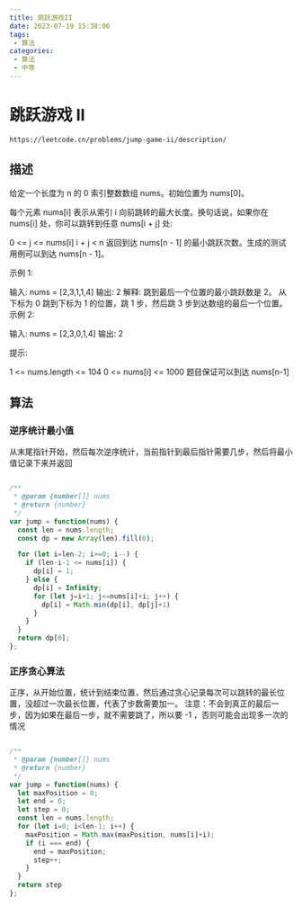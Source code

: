 ```yaml
---
title: 跳跃游戏II
date: 2023-07-19 15:38:06
tags:
 - 算法
categories:
 - 算法
 - 中等
---
```


# 跳跃游戏 II

```
https://leetcode.cn/problems/jump-game-ii/description/
```


## 描述

给定一个长度为 n 的 0 索引整数数组 nums。初始位置为 nums[0]。

每个元素 nums[i] 表示从索引 i 向前跳转的最大长度。换句话说，如果你在 nums[i] 处，你可以跳转到任意 nums[i + j] 处:

0 <= j <= nums[i] 
i + j < n
返回到达 nums[n - 1] 的最小跳跃次数。生成的测试用例可以到达 nums[n - 1]。

 

示例 1:

输入: nums = [2,3,1,1,4]
输出: 2
解释: 跳到最后一个位置的最小跳跃数是 2。
     从下标为 0 跳到下标为 1 的位置，跳 1 步，然后跳 3 步到达数组的最后一个位置。
示例 2:

输入: nums = [2,3,0,1,4]
输出: 2
 

提示:

1 <= nums.length <= 104
0 <= nums[i] <= 1000
题目保证可以到达 nums[n-1]



## 算法

### 逆序统计最小值

从末尾指针开始，然后每次逆序统计，当前指针到最后指针需要几步，然后将最小值记录下来并返回


```JavaScript

/**
 * @param {number[]} nums
 * @return {number}
 */
var jump = function(nums) {
  const len = nums.length;
  const dp = new Array(len).fill(0);

  for (let i=len-2; i>=0; i--) {
    if (len-i-1 <= nums[i]) {
      dp[i] = 1;
    } else {
      dp[i] = Infinity;
      for (let j=i+1; j<=nums[i]+i; j++) {
        dp[i] = Math.min(dp[i], dp[j]+1)
      }
    }
  }
  return dp[0];
};

```


### 正序贪心算法

正序，从开始位置，统计到结束位置，然后通过贪心记录每次可以跳转的最长位置，没超过一次最长位置，代表了步数需要加一。
注意：不会到真正的最后一步，因为如果在最后一步，就不需要跳了，所以要 -1 ，否则可能会出现多一次的情况

```JavaScript

/**
 * @param {number[]} nums
 * @return {number}
 */
var jump = function(nums) {
  let maxPosition = 0;
  let end = 0;
  let step = 0;
  const len = nums.length;
  for (let i=0; i<len-1; i++) {
    maxPosition = Math.max(maxPosition, nums[i]+i);
    if (i === end) {
      end = maxPosition;
      step++;
    }
  }
  return step
};


```
